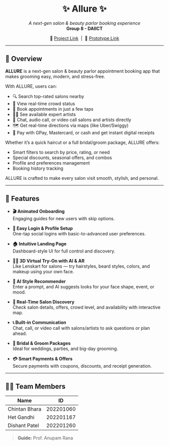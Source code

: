 <h1 align="center">✨ Allure ✨</h1>

<p align="center">
  <i>A next-gen salon & beauty parlor booking experience</i><br/>
  <b>Group 8 - DAIICT</b>
</p>

<p align="center">
  🔗 <a href="https://www.figma.com/design/LqbWCSqk7rQcyrdoH9uxD6/UX-Design-Project?node-id=0-1&p=f&t=mOYgCYy8RL82ukfz-0">Project Link</a>  
  &nbsp;|&nbsp;  
  🔗 <a href="https://www.figma.com/proto/LqbWCSqk7rQcyrdoH9uxD6/UX-Design-Project?node-id=96-176&t=ntv6LqAclOsGnqAR-1&scaling=scale-down&content-scaling=fixed&page-id=0%3A1&starting-point-node-id=96%3A176&show-proto-sidebar=1">Prototype Link</a>
</p>

---

## 📖 Overview

**ALLURE** is a next-gen salon & beauty parlor appointment booking app that makes grooming easy, modern, and stress-free.

With ALLURE, users can:
- 🔍 Search top-rated salons nearby  
- 📍 View real-time crowd status  
- 📅 Book appointments in just a few taps  
- 👩‍🎨 See available expert artists  
- 💬 Chat, audio call, or video call salons and artists directly  
- 🗺️ Get real-time directions via maps (like Uber/Swiggy)  
- 💸 Pay with GPay, Mastercard, or cash and get instant digital receipts  

Whether it’s a quick haircut or a full bridal/groom package, ALLURE offers:
- Smart filters to search by price, rating, or need  
- Special discounts, seasonal offers, and combos  
- Profile and preferences management  
- Booking history tracking  

ALLURE is crafted to make every salon visit smooth, stylish, and personal.

---

## 🚀 Features

- **🎬 Animated Onboarding**  
  Engaging guides for new users with skip options.

- **🔐 Easy Login & Profile Setup**  
  One-tap social logins with basic-to-advanced user preferences.

- **🏠 Intuitive Landing Page**  
  Dashboard-style UI for full control and discovery.

- **💇‍♂️ 3D Virtual Try-On with AI & AR**  
  Like Lenskart for salons — try hairstyles, beard styles, colors, and makeup using your own face.

- **🧠 AI Style Recommender**  
  Enter a prompt, and AI suggests looks for your face shape, event, or mood.

- **🧭 Real-Time Salon Discovery**  
  Check salon details, offers, crowd level, and availability with interactive map.

- **📞 Built-in Communication**  
  Chat, call, or video call with salons/artists to ask questions or plan ahead.

- **🎁 Bridal & Groom Packages**  
  Ideal for weddings, parties, and big-day grooming.

- **💳 Smart Payments & Offers**  
  Secure payments with coupons, discounts, and receipt generation.

---

## 👨‍💻 Team Members

| Name            | ID         |
|-----------------|------------|
| Chintan Bhara   | 202201060  |
| Het Gandhi      | 202201167  |
| Dishant Patel   | 202201260  |

> **Guide:** Prof. Anupam Rana  
